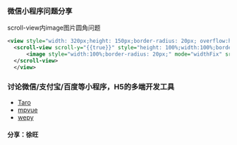 ### 微信小程序问题分享

scroll-view内image图片圆角问题

```xml
<view style="width: 320px;height: 150px;border-radius: 20px; overflow:hidden;">
  <scroll-view scroll-y="{{true}}" style="height: 100%;width:100%;border-radius: 20px;">
      <image style="width:100%;border-radius: 20px;" mode="widthFix" src="{{src}}"></image>
  </scroll-view>
  </view>
```

### 讨论微信/支付宝/百度等小程序，H5的多端开发工具

- [Taro](https://taro.aotu.io/)
- [mpvue](http://mpvue.com/)
- [wepy](https://tencent.github.io/wepy/)

#### 分享：徐旺